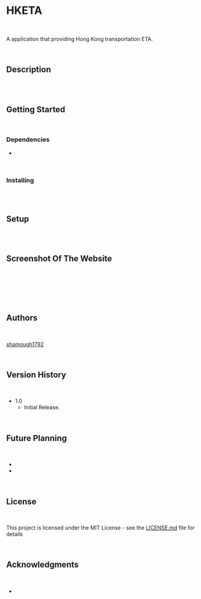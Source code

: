 # HKETA

<br>

A application that providing Hong Kong transportation ETA.

<br>

## Description

<br>



<br>

## Getting Started

<br>

### Dependencies

* 

<br>

### Installing



<br><br>

## Setup



<br><br>

## Screenshot Of The Website

<br>



<br>



<br>

<br>


<br>

## Authors

<br>

[shamough1792](https://github.com/shamough1792)

<br>

## Version History

<br>

* 1.0
    * Initial Release.

<br>

## Future Planning

<br>

* 
*

<br>

## License

<br>

This project is licensed under the MIT License - see the [LICENSE.md](LICENSE) file for details

<br>

## Acknowledgments

<br>

* 

<br>
